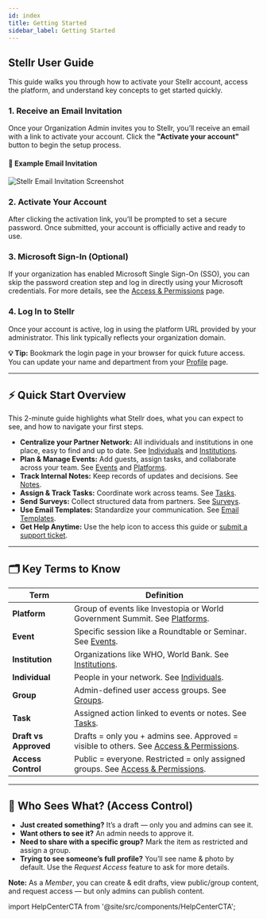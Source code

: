 ```yaml
---
id: index
title: Getting Started
sidebar_label: Getting Started
---
```


<div class="p-6 bg-white rounded-lg shadow-sm space-y-6">

  <h2 class="h2 text-accent-secondary">Stellr User Guide</h2>

  <p class="body text-gray-dark">
    This guide walks you through how to activate your Stellr account, access the platform, and understand key concepts to get started quickly.
  </p>

  ### 1. Receive an Email Invitation

  <p class="body">
    Once your Organization Admin invites you to Stellr, you’ll receive an email with a link to activate your account. Click the <strong>"Activate your account"</strong> button to begin the setup process.
  </p>

  <h4 class="h4 mt-4">📩 Example Email Invitation</h4>

  <div style={{ textAlign: 'center' }}>
    <img
      src="/img/email-invite.png"
      alt="Stellr Email Invitation Screenshot"
      style={{
        borderRadius: '0.5rem',
        boxShadow: '0 0 10px rgba(0,0,0,0.05)',
        maxWidth: '100%',
        marginTop: '1rem'
      }}
    />
  </div>

  ### 2. Activate Your Account

  <p class="body">
    After clicking the activation link, you’ll be prompted to set a secure password. Once submitted, your account is officially active and ready to use.
  </p>

  ### 3. Microsoft Sign-In (Optional)

  <p class="body">
    If your organization has enabled Microsoft Single Sign-On (SSO), you can skip the password creation step and log in directly using your Microsoft credentials.
    For more details, see the <a href="/docs/access-permissions/access-permissions" class="text-accent-secondary underline">Access & Permissions</a> page.
  </p>

  ### 4. Log In to Stellr

  <p class="body">
    Once your account is active, log in using the platform URL provided by your administrator. This link typically reflects your organization domain.
  </p>

  <p class="body">
    <strong>💡 Tip:</strong> Bookmark the login page in your browser for quick future access. You can update your name and department from your <a href="/docs/profile" class="text-accent-secondary underline">Profile</a> page.
  </p>

  ---

  ## ⚡ Quick Start Overview

  <p class="body">
    This 2-minute guide highlights what Stellr does, what you can expect to see, and how to navigate your first steps.
  </p>

  <ul class="list-disc ml-6 space-y-2">
    <li><strong>Centralize your Partner Network:</strong> All individuals and institutions in one place, easy to find and up to date. See <a href="/docs/individuals">Individuals</a> and <a href="/docs/institutions">Institutions</a>.</li>
    <li><strong>Plan & Manage Events:</strong> Add guests, assign tasks, and collaborate across your team. See <a href="/docs/events">Events</a> and <a href="/docs/platforms">Platforms</a>.</li>
    <li><strong>Track Internal Notes:</strong> Keep records of updates and decisions. See <a href="/docs/notes">Notes</a>.</li>
    <li><strong>Assign & Track Tasks:</strong> Coordinate work across teams. See <a href="/docs/tasks">Tasks</a>.</li>
    <li><strong>Send Surveys:</strong> Collect structured data from partners. See <a href="/docs/surveys">Surveys</a>.</li>
    <li><strong>Use Email Templates:</strong> Standardize your communication. See <a href="/docs/email-templates">Email Templates</a>.</li>
    <li><strong>Get Help Anytime:</strong> Use the help icon to access this guide or <a href="https://stellr.atlassian.net/servicedesk/customer/portal/2/group/1/create/2" target="_blank">submit a support ticket</a>.</li>
  </ul>

  ---

  ## 🗂️ Key Terms to Know

  <div class="overflow-x-auto">
  <table class="table-auto text-sm mt-4">
    <thead>
      <tr class="text-left">
        <th class="pr-4 py-2">Term</th>
        <th class="py-2">Definition</th>
      </tr>
    </thead>
    <tbody>
      <tr><td class="pr-4 py-2"><strong>Platform</strong></td><td>Group of events like Investopia or World Government Summit. See <a href="/docs/platforms">Platforms</a>.</td></tr>
      <tr><td class="pr-4 py-2"><strong>Event</strong></td><td>Specific session like a Roundtable or Seminar. See <a href="/docs/events">Events</a>.</td></tr>
      <tr><td class="pr-4 py-2"><strong>Institution</strong></td><td>Organizations like WHO, World Bank. See <a href="/docs/institutions">Institutions</a>.</td></tr>
      <tr><td class="pr-4 py-2"><strong>Individual</strong></td><td>People in your network. See <a href="/docs/individuals">Individuals</a>.</td></tr>
      <tr><td class="pr-4 py-2"><strong>Group</strong></td><td>Admin-defined user access groups. See <a href="/docs/groups">Groups</a>.</td></tr>
      <tr><td class="pr-4 py-2"><strong>Task</strong></td><td>Assigned action linked to events or notes. See <a href="/docs/tasks">Tasks</a>.</td></tr>
      <tr><td class="pr-4 py-2"><strong>Draft vs Approved</strong></td><td>Drafts = only you + admins see. Approved = visible to others. See <a href="/docs/access-permissions/access-permissions">Access & Permissions</a>.</td></tr>
      <tr><td class="pr-4 py-2"><strong>Access Control</strong></td><td>Public = everyone. Restricted = only assigned groups. See <a href="/docs/access-permissions/access-permissions">Access & Permissions</a>.</td></tr>
    </tbody>
  </table>
  </div>

  ---

  ## 🔐 Who Sees What? (Access Control)

  <ul class="list-disc ml-6 space-y-2">
    <li><strong>Just created something?</strong> It’s a draft — only you and admins can see it.</li>
    <li><strong>Want others to see it?</strong> An admin needs to approve it.</li>
    <li><strong>Need to share with a specific group?</strong> Mark the item as restricted and assign a group.</li>
    <li><strong>Trying to see someone’s full profile?</strong> You’ll see name & photo by default. Use the <em>Request Access</em> feature to ask for more details.</li>
  </ul>

  <div class="text-sm text-gray-600 mt-2">
    <strong>Note:</strong> As a <em>Member</em>, you can create & edit drafts, view public/group content, and request access — but only admins can publish content.
  </div>

</div>

import HelpCenterCTA from '@site/src/components/HelpCenterCTA';

<HelpCenterCTA />